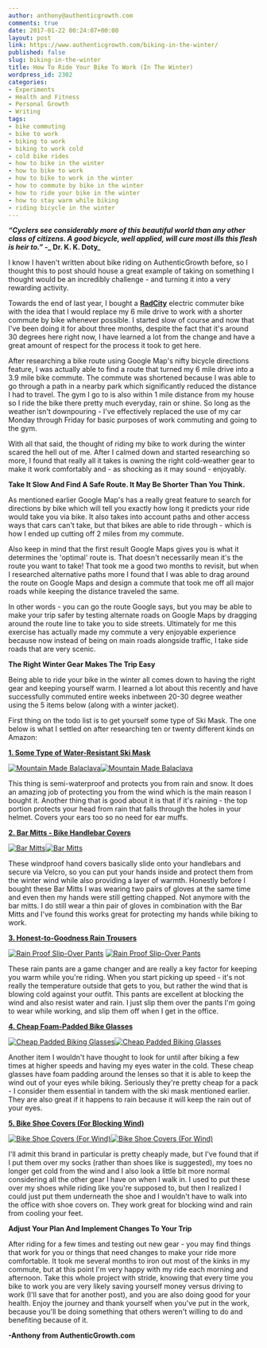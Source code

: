 ```yaml
---
author: anthony@authenticgrowth.com
comments: true
date: 2017-01-22 00:24:07+00:00
layout: post
link: https://www.authenticgrowth.com/biking-in-the-winter/
published: false
slug: biking-in-the-winter
title: How To Ride Your Bike To Work (In The Winter)
wordpress_id: 2302
categories:
- Experiments
- Health and Fitness
- Personal Growth
- Writing
tags:
- bike commuting
- bike to work
- biking to work
- biking to work cold
- cold bike rides
- how to bike in the winter
- how to bike to work
- how to bike to work in the winter
- how to commute by bike in the winter
- how to ride your bike in the winter
- how to stay warm while biking
- riding bicycle in the winter
---
```


**_“Cyclers see considerably more of this beautiful world than any other class of citizens. A good bicycle, well applied, will cure most ills this flesh is heir to.”_ -_ Dr. K. K. Doty_**


I know I haven't written about bike riding on AuthenticGrowth before, so I thought this to post should house a great example of taking on something I thought would be an incredibly challenge - and turning it into a very rewarding activity.




Towards the end of last year, I bought a **[RadCity](https://www.talkable.com/x/qhR0wn)** electric commuter bike with the idea that I would replace my 6 mile drive to work with a shorter commute by bike whenever possible. I started slow of course and now that I've been doing it for about three months, despite the fact that it's around 30 degrees here right now, I have learned a lot from the change and have a great amount of respect for the process it took to get here.




After researching a bike route using Google Map's nifty bicycle directions feature, I was actually able to find a route that turned my 6 mile drive into a 3.9 mile bike commute. The commute was shortened because I was able to go through a path in a nearby park which significantly reduced the distance I had to travel. The gym I go to is also within 1 mile distance from my house so I ride the bike there pretty much everyday, rain or shine. So long as the weather isn't downpouring - I've effectively replaced the use of my car Monday through Friday for basic purposes of work commuting and going to the gym.




With all that said, the thought of riding my bike to work during the winter scared the hell out of me. After I calmed down and started researching so more, I found that really all it takes is owning the right cold-weather gear to make it work comfortably and - as shocking as it may sound - enjoyably.


**Take It Slow And Find A Safe Route. It May Be Shorter Than You Think.**


As mentioned earlier Google Map's has a really great feature to search for directions by bike which will tell you exactly how long it predicts your ride would take you via bike. It also takes into account paths and other access ways that cars can't take, but that bikes are able to ride through - which is how I ended up cutting off 2 miles from my commute.




Also keep in mind that the first result Google Maps gives you is what it determines the 'optimal' route is. That doesn't necessarily mean it's the route you want to take! That took me a good two months to revisit, but when I researched alternative paths more I found that I was able to drag around the route on Google Maps and design a commute that took me off all major roads while keeping the distance traveled the same. 




In other words - you can go the route Google says, but you may be able to make your trip safer by testing alternate roads on Google Maps by dragging around the route line to take you to side streets. Ultimately for me this exercise has actually made my commute a very enjoyable experience because now instead of being on main roads alongside traffic, I take side roads that are very scenic.


**The Right Winter Gear Makes The Trip Easy**


Being able to ride your bike in the winter all comes down to having the right gear and keeping yourself warm. I learned a lot about this recently and have successfully commuted entire weeks inbetween 20-30 degree weather using the 5 items below (along with a winter jacket).

First thing on the todo list is to get yourself some type of Ski Mask. The one below is what I settled on after researching ten or twenty different kinds on Amazon:




**[1. Some Type of Water-Resistant Ski Mask](http://amzn.to/2iYtcVC)**


[![Mountain Made Balaclava ](https://images-na.ssl-images-amazon.com/images/I/61tZkd4s3GL._SL1214_.jpg)](http://amzn.to/2iYtcVC)[![Mountain Made Balaclava ](http://www.authenticgrowth.com/wp-content/uploads/2014/08/buy-now-on-amazon.gif)](http://amzn.to/2iYtcVC)


This thing is semi-waterproof and protects you from rain and snow. It does an amazing job of protecting you from the wind which is the main reason I bought it. Another thing that is good about it is that if it's raining - the top portion protects your head from rain that falls through the holes in your helmet. Covers your ears too so no need for ear muffs.




**[2. Bar Mitts - Bike Handlebar Covers](http://amzn.to/2iYvqEA)**


[![Bar Mitts](http://www.authenticgrowth.com/wp-content/uploads/2017/01/bar-mitts.jpg)](http://amzn.to/2iYvqEA)[![Bar Mitts](http://www.authenticgrowth.com/wp-content/uploads/2014/08/buy-now-on-amazon.gif)](http://amzn.to/2iYvqEA)


These windproof hand covers basically slide onto your handlebars and secure via Velcro, so you can put your hands inside and protect them from the winter wind while also providing a layer of warmth. Honestly before I bought these Bar Mitts I was wearing two pairs of gloves at the same time and even then my hands were still getting chapped. Not anymore with the bar mitts. I do still wear a thin pair of gloves in combination with the Bar Mitts and I've found this works great for protecting my hands while biking to work.




**[3. Honest-to-Goodness Rain Trousers](http://amzn.to/2keFcHR)**


[![Rain Proof Slip-Over Pants](https://images-na.ssl-images-amazon.com/images/I/71RTdq2K--L._UX522_.jpg)](http://amzn.to/2keFcHR) [![Rain Proof Slip-Over Pants](http://www.authenticgrowth.com/wp-content/uploads/2014/08/buy-now-on-amazon.gif)](http://amzn.to/2keFcHR)


These rain pants are a game changer and are really a key factor for keeping you warm while you're riding. When you start picking up speed - it's not really the temperature outside that gets to you, but rather the wind that is blowing cold against your outfit. This pants are excellent at blocking the wind and also resist water and rain. I just slip them over the pants I'm going to wear while working, and slip them off when I get in the office.




**[4. Cheap Foam-Padded Bike Glasses](http://amzn.to/2iYEnxt)**


[![Cheap Padded Biking Glasses](http://ecx.images-amazon.com/images/I/41aSzdK9B1L.jpg)](http://amzn.to/2iYEnxt)[![Cheap Padded Biking Glasses](http://www.authenticgrowth.com/wp-content/uploads/2014/08/buy-now-on-amazon.gif)](http://amzn.to/2iYEnxt)


Another item I wouldn't have thought to look for until after biking a few times at higher speeds and having my eyes water in the cold. These cheap glasses have foam padding around the lenses so that it is able to keep the wind out of your eyes while biking. Seriously they're pretty cheap for a pack - I consider them essential in tandem with the ski mask mentioned earlier. They are also great if it happens to rain because it will keep the rain out of your eyes.




**[5. Bike Shoe Covers (For Blocking Wind)](http://amzn.to/2iOWbA6)**


[![Bike Shoe Covers (For Wind)](https://images-na.ssl-images-amazon.com/images/I/61P55t3wHIL._SL1262_.jpg)](http://amzn.to/2iOWbA6)[![Bike Shoe Covers (For Wind)](http://www.authenticgrowth.com/wp-content/uploads/2014/08/buy-now-on-amazon.gif)](http://amzn.to/2iOWbA6)


I'll admit this brand in particular is pretty cheaply made, but I've found that if I put them over my socks (rather than shoes like is suggested), my toes no longer get cold from the wind and I also look a little bit more normal considering all the other gear I have on when I walk in. I used to put these over my shoes while riding like you're supposed to, but then I realized I could just put them underneath the shoe and I wouldn't have to walk into the office with shoe covers on. They work great for blocking wind and rain from cooling your feet.


**Adjust Your Plan And Implement Changes To Your Trip**


After riding for a few times and testing out new gear - you may find things that work for you or things that need changes to make your ride more comfortable. It took me several months to iron out most of the kinks in my commute, but at this point I'm very happy with my ride each morning and afternoon. Take this whole project with stride, knowing that every time you bike to work you are very likely saving yourself money versus driving to work (I'll save that for another post), and you are also doing good for your health. Enjoy the journey and thank yourself when you've put in the work, because you'll be doing something that others weren't willing to do and benefiting because of it.


**-Anthony from AuthenticGrowth.com**
